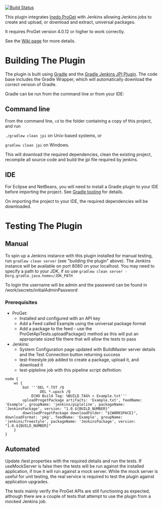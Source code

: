 [![Build Status](https://jenkins.ci.cloudbees.com/job/plugins/job/inedo-proget-plugin/badge/icon)](https://jenkins.ci.cloudbees.com/job/plugins/job/inedo-proget-plugin/)

This plugin integrates [Inedo ProGet](http://inedo.com/proget) with Jenkins allowing Jenkins jobs to create and upload, or download and extract, universal packages.

It requires ProGet version 4.0.12 or higher to work correctly.

See the [Wiki page](http://wiki.jenkins-ci.org/display/JENKINS/Inedo+ProGet+Plugin) for more details.

# Building The Plugin

The plugin is built using <a href="http://www.gradle.org/">Gradle</a> and the <a href="https://wiki.jenkins-ci.org/display/JENKINS/Gradle+JPI+Plugin">Gradle Jenkins JPI Plugin</a>.  The code base includes the Gradle Wrapper, which will automatically download the correct version of Gradle. 

Gradle can be run from the command line or from your IDE:

## Command line

From the command line, `cd` to the folder containing a copy of this project, and run 

  `./gradlew clean jpi` on Unix-based systems, or 
  
  `gradlew clean jpi` on Windows.
  
This will download the required dependencies, clean the existing project, recompile all source code and build the jpi file required by jenkins. 

## IDE

For Eclipse and NetBeans, you will need to install a Gradle plugin to your IDE before importing the project. See [Gradle tooling](https://www.gradle.org/tooling) for details.

On importing the project to your IDE, the required dependencies will be downloaded.

# Testing The Plugin

## Manual
To spin up a Jenkins instance with this plugin installed for manual testing, run `gradlew clean server` (see "building the plugin" above). The Jenkins instance will be available on port 8080 on your localhost. You may need to specify a path to your JDK, if so use `gradlew clean server -Dorg.gradle.java.home=/JDK_PATH`

To login the username will be admin and the password can be found in <project root>/work/secrets/initialAdminPassword

### Prerequisites
* ProGet:
    * Installed and configured with an API key
    * Add a Feed called Example using the universal package format
    * Add a package to the feed - use the ProGetApiTests.uploadPackage() method as this will put an appropriate sized file there that will allow the tests to pass
* Jenkins:
    * System Configuration page updated with BuildMaster server details and the Test Connection button returning success
    * test-freestyle job added to create a package, upload it, and download it
    * test-pipleline job with this pipeline script definition:
    
```
node {
    ws {
        bat '''DEL *.TXT /Q
        		DEL *.upack /Q
            ECHO Build Tag: %BUILD_TAG% > Example.txt'''
        uploadProgetPackage artifacts: 'Example.txt', feedName: 'Example', groupName: 'jenkins/pipleline', packageName: 'JenkinsPackage', version: "1.0.${BUILD_NUMBER}"
        downloadProgetPackage downloadFolder: "${WORKSPACE}", downloadFormat: 'pkg', feedName: 'Example', groupName: 'jenkins/freestyle', packageName: 'JenkinsPackage', version: "1.0.${BUILD_NUMBER}"
    }
}
```


## Automated

Update <project root>/test.properties with the required details and run the tests.  If useMockServer is false then the tests will be run against the installed application, if true it will run against a mock server.  While the mock server is useful for unit testing, the real service is required to test the plugin against application upgrades.

The tests mainly verify the ProGet APIs are still functioning as expected, although there are a couple of tests that attempt to use the plugin from a mocked Jenkins job.  

